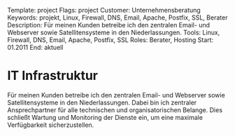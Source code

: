 Template: project
Flags: project
Customer: Unternehmensberatung
Keywords: projekt, Linux, Firewall, DNS, Email, Apache, Postfix, SSL, Berater
Description: Für meinen Kunden betreibe ich den zentralen Email- und Webserver sowie Satellitensysteme in den Niederlassungen.
Tools: Linux, Firewall, DNS, Email, Apache, Postfix, SSL
Roles: Berater, Hosting
Start: 01.2011
End: aktuell

# IT Infrastruktur

Für meinen Kunden betreibe ich den zentralen Email- und Webserver sowie Satellitensysteme in den Niederlassungen. Dabei bin ich zentraler Ansprechpartner für alle technischen und organisatorischen Belange. Dies schließt Wartung und Monitoring der Dienste ein, um eine maximale Verfügbarkeit sicherzustellen.


